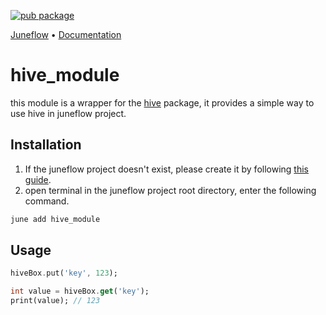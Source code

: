 [![pub package](https://img.shields.io/pub/v/hive_module.svg)](https://pub.dartlang.org/packages/hive_module)

<p>
  <a href="https://github.com/melodysdreamj/juneflow">Juneflow</a> •
  <a href="https://doc.juneflow.org/get-started">Documentation</a>
</p>

# hive_module
this module is a wrapper for the [hive](https://pub.dev/packages/hive) package, it provides a simple way to use hive in juneflow project.

##  Installation
1. If the juneflow project doesn't exist, please create it by following [this guide](https://doc.juneflow.org/get-started).
2. open terminal in the juneflow project root directory, enter the following command.
 ```bash
 june add hive_module
 ```

## Usage
```dart
hiveBox.put('key', 123);

int value = hiveBox.get('key');
print(value); // 123
```
